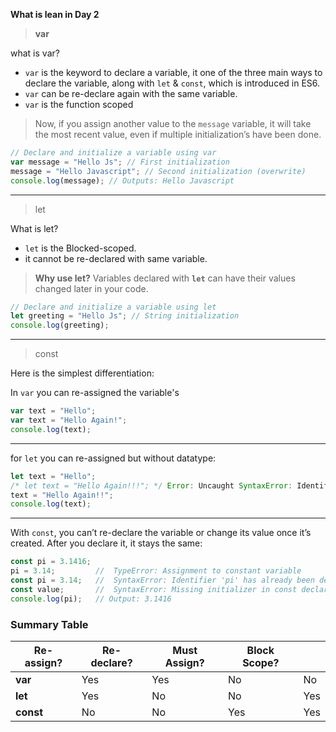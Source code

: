 **What is lean in Day 2**
  

> **var**

what is var?
- `var` is the keyword to declare a variable, it one of the three main ways to declare the variable, along with `let` & `const`, which is introduced in ES6.
- `var` can be re-declare again with the same variable.
- `var` is the function scoped 

>Now, if you assign another value to the `message` variable, it will take the most recent value, even if multiple initialization’s have been done.

```javascript
// Declare and initialize a variable using var
var message = "Hello Js"; // First initialization
message = "Hello Javascript"; // Second initialization (overwrite)
console.log(message); // Outputs: Hello Javascript
```
---

> let 

What is let?
- `let` is the Blocked-scoped.
- it cannot be re-declared with same variable.

> **Why use let?**
> Variables declared with **`let`** can have their values changed later in your code.

```javascript
// Declare and initialize a variable using let
let greeting = "Hello Js"; // String initialization
console.log(greeting);
```
---

> const

Here is the simplest differentiation:

In `var` you can re-assigned the variable's

```jsx
var text = "Hello";
var text = "Hello Again!";
console.log(text);
```

---

for `let` you can re-assigned but without datatype:

```jsx
let text = "Hello";
/* let text = "Hello Again!!!"; */ Error: Uncaught SyntaxError: Identifier 'text' has already been declared
text = "Hello Again!!";
console.log(text);
```

---

With `const`, you can’t re-declare the variable or change its value once it’s created. After you declare it, it stays the same:

```javascript
const pi = 3.1416;
pi = 3.14;         //  TypeError: Assignment to constant variable
const pi = 3.14;   //  SyntaxError: Identifier 'pi' has already been declared
const value;       //  SyntaxError: Missing initializer in const declaration
console.log(pi);   // Output: 3.1416
```


### Summary Table

| **Re-assign?** | **Re-declare?** | **Must Assign?** | **Block Scope?** |     |
| -------------- | --------------- | ---------------- | ---------------- | --- |
| **var**        | Yes             | Yes              | No               | No  |
| **let**        | Yes             | No               | No               | Yes |
| **const**      | No              | No               | Yes              | Yes |
